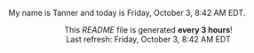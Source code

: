My name is Tanner and today is Friday, October 3, 8:42 AM EDT.

<p align="center">This <i>README</i> file is generated <b>every 3 hours</b>!</br>Last refresh: Friday, October 3, 8:42 AM EDT<br /></p>
